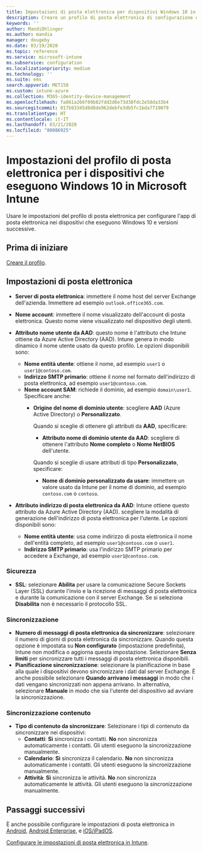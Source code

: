 ```yaml
---
title: Impostazioni di posta elettronica per dispositivi Windows 10 in Microsoft Intune - Azure | Microsoft Docs
description: Creare un profilo di posta elettronica di configurazione del dispositivo che usa server Exchange e recupera gli attributi da Azure Active Directory. È anche possibile abilitare SSL e sincronizzare la posta elettronica e le pianificazioni nei dispositivi Windows 10 con Microsoft Intune.
keywords: ''
author: MandiOhlinger
ms.author: mandia
manager: dougeby
ms.date: 03/19/2020
ms.topic: reference
ms.service: microsoft-intune
ms.subservice: configuration
ms.localizationpriority: medium
ms.technology: ''
ms.suite: ems
search.appverid: MET150
ms.custom: intune-azure
ms.collection: M365-identity-device-management
ms.openlocfilehash: fa861a266f89b82fdd2d6e73d30fdc2e58da33b4
ms.sourcegitcommit: 017b93345d8d8de962debfe3db5fc1bda7719079
ms.translationtype: HT
ms.contentlocale: it-IT
ms.lasthandoff: 03/21/2020
ms.locfileid: "80086925"
---
```

# <a name="email-profile-settings-for-devices-running-windows-10-in-microsoft-intune"></a>Impostazioni del profilo di posta elettronica per i dispositivi che eseguono Windows 10 in Microsoft Intune

Usare le impostazioni del profilo di posta elettronica per configurare l'app di posta elettronica nei dispositivi che eseguono Windows 10 e versioni successive.

## <a name="before-you-begin"></a>Prima di iniziare

[Creare il profilo](email-settings-configure.md).

## <a name="email-settings"></a>Impostazioni di posta elettronica

- **Server di posta elettronica**: immettere il nome host del server Exchange dell'azienda. Immettere ad esempio `outlook.office365.com`.
- **Nome account**: immettere il nome visualizzato dell'account di posta elettronica. Questo nome viene visualizzato nel dispositivo degli utenti.
- **Attributo nome utente da AAD**: questo nome è l'attributo che Intune ottiene da Azure Active Directory (AAD). Intune genera in modo dinamico il nome utente usato da questo profilo. Le opzioni disponibili sono:
  - **Nome entità utente**: ottiene il nome, ad esempio `user1` o `user1@contoso.com`.
  - **Indirizzo SMTP primario**: ottiene il nome nel formato dell'indirizzo di posta elettronica, ad esempio `user1@contoso.com`.
  - **Nome account SAM**: richiede il dominio, ad esempio `domain\user1`. Specificare anche:  
    - **Origine del nome di dominio utente**: scegliere **AAD** (Azure Active Directory) o **Personalizzato**.

      Quando si sceglie di ottenere gli attributi da **AAD**, specificare:
      - **Attributo nome di dominio utente da AAD**: scegliere di ottenere l'attributo **Nome completo** o **Nome NetBIOS** dell'utente.

      Quando si sceglie di usare attributi di tipo **Personalizzato**, specificare:
      - **Nome di dominio personalizzato da usare**: immettere un valore usato da Intune per il nome di dominio, ad esempio `contoso.com` o `contoso`.

- **Attributo indirizzo di posta elettronica da AAD**: Intune ottiene questo attributo da Azure Active Directory (AAD). scegliere la modalità di generazione dell'indirizzo di posta elettronica per l'utente. Le opzioni disponibili sono:
  - **Nome entità utente**: usa come indirizzo di posta elettronica il nome dell'entità completo, ad esempio `user1@contoso.com` o `user1`.
  - **Indirizzo SMTP primario**: usa l'indirizzo SMTP primario per accedere a Exchange, ad esempio `user1@contoso.com`.

### <a name="security"></a>Sicurezza

- **SSL**: selezionare **Abilita** per usare la comunicazione Secure Sockets Layer (SSL) durante l'invio e la ricezione di messaggi di posta elettronica e durante la comunicazione con il server Exchange. Se si seleziona **Disabilita** non è necessario il protocollo SSL.

### <a name="synchronization"></a>Sincronizzazione

- **Numero di messaggi di posta elettronica da sincronizzare**: selezionare il numero di giorni di posta elettronica da sincronizzare. Quando questa opzione è impostata su **Non configurato** (impostazione predefinita), Intune non modifica o aggiorna questa impostazione. Selezionare **Senza limiti** per sincronizzare tutti i messaggi di posta elettronica disponibili.
- **Pianificazione sincronizzazione**: selezionare la pianificazione in base alla quale i dispositivi devono sincronizzare i dati dal server Exchange. È anche possibile selezionare **Quando arrivano i messaggi** in modo che i dati vengano sincronizzati non appena arrivano. In alternativa, selezionare **Manuale** in modo che sia l'utente del dispositivo ad avviare la sincronizzazione.

### <a name="content-sync"></a>Sincronizzazione contenuto

- **Tipo di contenuto da sincronizzare**: Selezionare i tipi di contenuto da sincronizzare nei dispositivi:
  - **Contatti**: **Sì** sincronizza i contatti. **No** non sincronizza automaticamente i contatti. Gli utenti eseguono la sincronizzazione manualmente.
  - **Calendario**: **Sì** sincronizza il calendario. **No** non sincronizza automaticamente i contatti. Gli utenti eseguono la sincronizzazione manualmente.
  - **Attività**: **Sì** sincronizza le attività. **No** non sincronizza automaticamente le attività. Gli utenti eseguono la sincronizzazione manualmente.

## <a name="next-steps"></a>Passaggi successivi

È anche possibile configurare le impostazioni di posta elettronica in [Android](email-settings-android.md), [Android Enterprise](email-settings-android-enterprise.md), e [iOS/iPadOS](email-settings-ios.md). 

[Configurare le impostazioni di posta elettronica in Intune](email-settings-configure.md).
